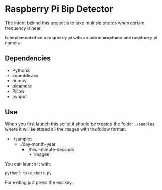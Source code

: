 # Raspberry Pi Bip Detector

The intent behind this project is to take multiple photos
when certain frequency is hear. 

Is implemented on a raspberry pi with an usb microphone and raspberry pi camera


## Dependencies

* Python3
* sounddevice 
* numpy
* picamera
* Pillow
* pynput

## Use

When you first launch this script it should be created the folder `./samples` where it will be stored all the images with the follow format:

* ./samples
    * ./day-month-year
        * ./hour-minute-seconds
            * images


You can launch it with:

```
python3 take_shots.py
```

For exiting just press the esc key.


